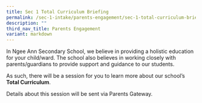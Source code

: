 ```yaml
---
title: Sec 1 Total Curriculum Briefing
permalink: /sec-1-intake/parents-engagement/sec-1-total-curriculum-briefing/
description: ""
third_nav_title: Parents Engagement
variant: markdown
---
```

In Ngee Ann Secondary School, we believe in providing a holistic education for your child/ward. The school also believes in working closely with parents/guardians to provide support and guidance to our students. 

As such, there will be a session for you to learn more about our school’s **Total Curriculum**.

Details about this session will be sent via Parents Gateway.